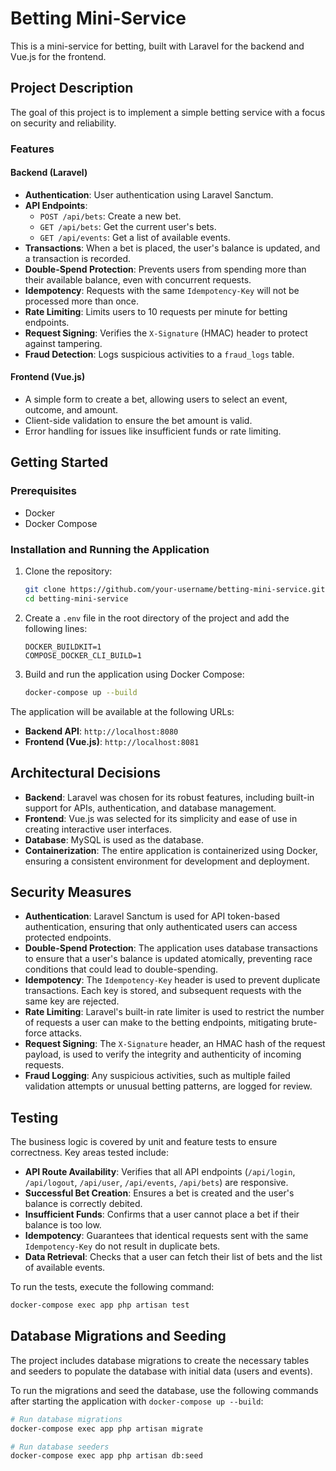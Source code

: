 # Betting Mini-Service

This is a mini-service for betting, built with Laravel for the backend and Vue.js for the frontend.

## Project Description

The goal of this project is to implement a simple betting service with a focus on security and reliability.

### Features

#### Backend (Laravel)
-   **Authentication**: User authentication using Laravel Sanctum.
-   **API Endpoints**:
    -   `POST /api/bets`: Create a new bet.
    -   `GET /api/bets`: Get the current user's bets.
    -   `GET /api/events`: Get a list of available events.
-   **Transactions**: When a bet is placed, the user's balance is updated, and a transaction is recorded.
-   **Double-Spend Protection**: Prevents users from spending more than their available balance, even with concurrent requests.
-   **Idempotency**: Requests with the same `Idempotency-Key` will not be processed more than once.
-   **Rate Limiting**: Limits users to 10 requests per minute for betting endpoints.
-   **Request Signing**: Verifies the `X-Signature` (HMAC) header to protect against tampering.
-   **Fraud Detection**: Logs suspicious activities to a `fraud_logs` table.

#### Frontend (Vue.js)
-   A simple form to create a bet, allowing users to select an event, outcome, and amount.
-   Client-side validation to ensure the bet amount is valid.
-   Error handling for issues like insufficient funds or rate limiting.

## Getting Started

### Prerequisites

-   Docker
-   Docker Compose

### Installation and Running the Application

1.  Clone the repository:
    ```bash
    git clone https://github.com/your-username/betting-mini-service.git
    cd betting-mini-service
    ```

2.  Create a `.env` file in the root directory of the project and add the following lines:
    ```
    DOCKER_BUILDKIT=1
    COMPOSE_DOCKER_CLI_BUILD=1
    ```

3.  Build and run the application using Docker Compose:
    ```bash
    docker-compose up --build
    ```

The application will be available at the following URLs:
- **Backend API**: `http://localhost:8080`
- **Frontend (Vue.js)**: `http://localhost:8081`

## Architectural Decisions

-   **Backend**: Laravel was chosen for its robust features, including built-in support for APIs, authentication, and database management.
-   **Frontend**: Vue.js was selected for its simplicity and ease of use in creating interactive user interfaces.
-   **Database**: MySQL is used as the database.
-   **Containerization**: The entire application is containerized using Docker, ensuring a consistent environment for development and deployment.

## Security Measures

-   **Authentication**: Laravel Sanctum is used for API token-based authentication, ensuring that only authenticated users can access protected endpoints.
-   **Double-Spend Protection**: The application uses database transactions to ensure that a user's balance is updated atomically, preventing race conditions that could lead to double-spending.
-   **Idempotency**: The `Idempotency-Key` header is used to prevent duplicate transactions. Each key is stored, and subsequent requests with the same key are rejected.
-   **Rate Limiting**: Laravel's built-in rate limiter is used to restrict the number of requests a user can make to the betting endpoints, mitigating brute-force attacks.
-   **Request Signing**: The `X-Signature` header, an HMAC hash of the request payload, is used to verify the integrity and authenticity of incoming requests.
-   **Fraud Logging**: Any suspicious activities, such as multiple failed validation attempts or unusual betting patterns, are logged for review.

## Testing

The business logic is covered by unit and feature tests to ensure correctness. Key areas tested include:
-   **API Route Availability**: Verifies that all API endpoints (`/api/login`, `/api/logout`, `/api/user`, `/api/events`, `/api/bets`) are responsive.
-   **Successful Bet Creation**: Ensures a bet is created and the user's balance is correctly debited.
-   **Insufficient Funds**: Confirms that a user cannot place a bet if their balance is too low.
-   **Idempotency**: Guarantees that identical requests sent with the same `Idempotency-Key` do not result in duplicate bets.
-   **Data Retrieval**: Checks that a user can fetch their list of bets and the list of available events.

To run the tests, execute the following command:
```bash
docker-compose exec app php artisan test
```

## Database Migrations and Seeding

The project includes database migrations to create the necessary tables and seeders to populate the database with initial data (users and events).

To run the migrations and seed the database, use the following commands after starting the application with `docker-compose up --build`:

```bash
# Run database migrations
docker-compose exec app php artisan migrate

# Run database seeders
docker-compose exec app php artisan db:seed
```

